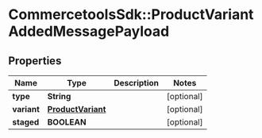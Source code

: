 # CommercetoolsSdk::ProductVariantAddedMessagePayload

## Properties
Name | Type | Description | Notes
------------ | ------------- | ------------- | -------------
**type** | **String** |  | [optional] 
**variant** | [**ProductVariant**](ProductVariant.md) |  | [optional] 
**staged** | **BOOLEAN** |  | [optional] 

